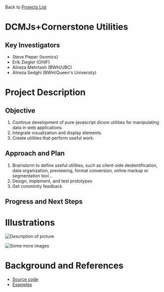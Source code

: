 Back to [Projects List](../../README.md#ProjectsList)

# DCMJs+Cornerstone Utilities

## Key Investigators

- Steve Pieper (Isomics)
- Erik Ziegler (OHIF)
- Alireza Mehrtash (BWH/UBC)
- Alireza Sedghi (BWH/Queen's Univeristy)


# Project Description

## Objective

1. Continue development of pure-javascript dicom utilities for manipulating data in web applications.
1. Integrate visualization and display elements.
1. Create utilities that perform useful work.

## Approach and Plan

1. Brainstorm to define useful utilities, such as client-side deidentification, data organization, previewing, format conversion, online markup or segmentation tool...
1. Design, implement, and test prototypes
1. Get comminity feedback

## Progress and Next Steps

<!--Describe progress and next steps in a few bullet points as you are making progress.-->

# Illustrations

<!--Add pictures and links to videos that demonstrate what has been accomplished.-->

![Description of picture](Example2.jpg)

![Some more images](Example2.jpg)

# Background and References

<!--Use this space for information that may help people better understand your project, like links to papers, source code, or data.-->

- [Source code](https://github.com/pieper/dcmjs)
- [Examples](https://pieper.github.io/dcmjs/examples)
